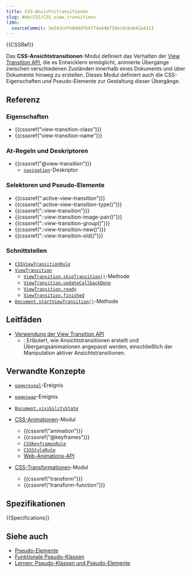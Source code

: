 ```yaml
---
title: CSS-Ansichtstransitionen
slug: Web/CSS/CSS_view_transitions
l10n:
  sourceCommit: 3e543cdfe8dddfb4774a64bf3decdcbab42a4111
---
```


{{CSSRef}}

Das **CSS-Ansichtstransitionen**-Modul definiert das Verhalten der [View Transition API](/de/docs/Web/API/View_Transition_API), die es Entwicklern ermöglicht, animierte Übergänge zwischen verschiedenen Zuständen innerhalb eines Dokuments und über Dokumente hinweg zu erstellen. Dieses Modul definiert auch die CSS-Eigenschaften und Pseudo-Elemente zur Gestaltung dieser Übergänge.

## Referenz

### Eigenschaften

- {{cssxref("view-transition-class")}}
- {{cssxref("view-transition-name")}}

### At-Regeln und Deskriptoren

- {{cssxref("@view-transition")}}
  - [`navigation`](/de/docs/Web/CSS/@view-transition#navigation)-Deskriptor

### Selektoren und Pseudo-Elemente

- {{cssxref(":active-view-transition")}}
- {{cssxref(":active-view-transition-type()")}}
- {{cssxref("::view-transition")}}
- {{cssxref("::view-transition-image-pair()")}}
- {{cssxref("::view-transition-group()")}}
- {{cssxref("::view-transition-new()")}}
- {{cssxref("::view-transition-old()")}}

### Schnittstellen

- [`CSSViewTransitionRule`](/de/docs/Web/API/CSSViewTransitionRule)
- [`ViewTransition`](/de/docs/Web/API/ViewTransition)
  - [`ViewTransition.skipTransition()`](/de/docs/Web/API/ViewTransition/skipTransition)-Methode
  - [`ViewTransition.updateCallbackDone`](/de/docs/Web/API/ViewTransition/updateCallbackDone)
  - [`ViewTransition.ready`](/de/docs/Web/API/ViewTransition/ready)
  - [`ViewTransition.finished`](/de/docs/Web/API/ViewTransition/finished)
- [`Document.startViewTransition()`](/de/docs/Web/API/Document/startViewTransition)-Methode

## Leitfäden

- [Verwendung der View Transition API](/de/docs/Web/API/View_Transition_API/Using)
  - : Erläutert, wie Ansichtstransitionen erstellt und Übergangsanimationen angepasst werden, einschließlich der Manipulation aktiver Ansichtstransitionen.

## Verwandte Konzepte

- [`pagereveal`](/de/docs/Web/API/PageRevealEvent)-Ereignis
- [`pageswap`](/de/docs/Web/API/PageSwapEvent)-Ereignis
- [`Document.visibilityState`](/de/docs/Web/API/Document/visibilityState)

- [CSS-Animationen](/de/docs/Web/CSS/CSS_animations)-Modul

  - {{cssxref("animation")}}
  - {{cssxref("@keyframes")}}
  - [`CSSKeyframesRule`](/de/docs/Web/API/CSSKeyframesRule)
  - [`CSSStyleRule`](/de/docs/Web/API/CSSStyleRule)
  - [Web-Animations-API](/de/docs/Web/API/Web_Animations_API)

- [CSS-Transformationen](/de/docs/Web/CSS/CSS_transforms)-Modul
  - {{cssxref("transform")}}
  - {{cssxref("transform-function")}}

## Spezifikationen

{{Specifications}}

## Siehe auch

- [Pseudo-Elemente](/de/docs/Web/CSS/Pseudo-elements)
- [Funktionale Pseudo-Klassen](/de/docs/Web/CSS/Pseudo-classes#functional_pseudo-classes)
- [Lernen: Pseudo-Klassen und Pseudo-Elemente](/de/docs/Learn_web_development/Core/Styling_basics/Pseudo_classes_and_elements)
